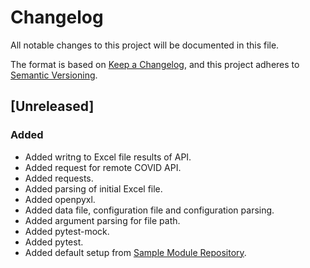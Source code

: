 # Changelog
All notable changes to this project will be documented in this file.

The format is based on [Keep a Changelog](https://keepachangelog.com/en/1.0.0/),
and this project adheres to [Semantic Versioning](https://semver.org/spec/v2.0.0.html).

## [Unreleased]
### Added
* Added writng to Excel file results of API.
* Added request for remote COVID API.
* Added requests.
* Added parsing of initial Excel file.
* Added openpyxl.
* Added data file, configuration file and configuration parsing.
* Added argument parsing for file path.
* Added pytest-mock.
* Added pytest.
* Added default setup from [Sample Module Repository](https://github.com/navdeep-G/samplemod).
